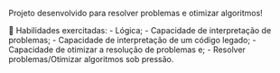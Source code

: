 Projeto desenvolvido para resolver problemas e otimizar algoritmos!

🚵 Habilidades exercitadas:
    - Lógica;
    - Capacidade de interpretação de problemas;
    - Capacidade de interpretação de um código legado;
    - Capacidade de otimizar a resolução de problemas e;
    - Resolver problemas/Otimizar algoritmos sob pressão.
